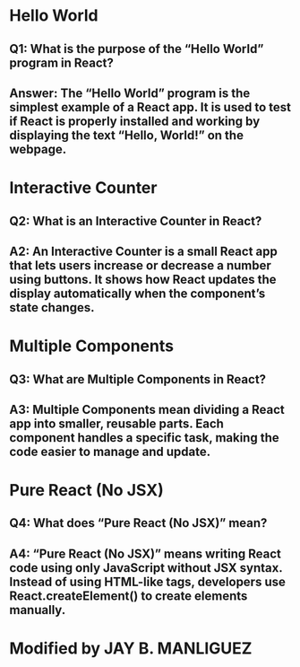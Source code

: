 # Hello World
## Q1: What is the purpose of the “Hello World” program in React?
## Answer: The “Hello World” program is the simplest example of a React app. It is used to test if React is properly installed and working by displaying the text “Hello, World!” on the webpage.


# Interactive Counter
## Q2: What is an Interactive Counter in React?
## A2: An Interactive Counter is a small React app that lets users increase or decrease a number using buttons. It shows how React updates the display automatically when the component’s state changes.


# Multiple Components
## Q3: What are Multiple Components in React?
## A3: Multiple Components mean dividing a React app into smaller, reusable parts. Each component handles a specific task, making the code easier to manage and update.


# Pure React (No JSX)
## Q4: What does “Pure React (No JSX)” mean?
## A4: “Pure React (No JSX)” means writing React code using only JavaScript without JSX syntax. Instead of using HTML-like tags, developers use React.createElement() to create elements manually.

# Modified by JAY B. MANLIGUEZ